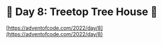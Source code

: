 # 🎄 Day 8: Treetop Tree House 🎄

[https://adventofcode.com/2022/day/8](https://adventofcode.com/2022/day/8)
